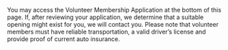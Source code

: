 You may access the Volunteer Membership Application at the bottom of this page. If, after reviewing your application, we determine that a suitable opening might exist for you, we will contact you.
Please note that volunteer members must have reliable transportation, a valid driver’s license and provide proof of current auto insurance.
